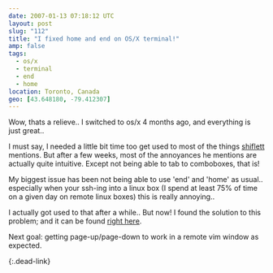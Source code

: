 ```yaml
---
date: 2007-01-13 07:18:12 UTC
layout: post
slug: "112"
title: "I fixed home and end on OS/X terminal!"
amp: false
tags:
  - os/x
  - terminal
  - end
  - home
location: Toronto, Canada
geo: [43.648180, -79.412307]
---
```

Wow, thats a relieve.. I switched to os/x 4 months ago, and everything is just
great..

I must say, I needed a little bit time too get used to most of the things
[shiflett][1] mentions. But after a few weeks, most of the annoyances he
mentions are actually quite intuitive. Except not being able to tab to
comboboxes, that is!

My biggest issue has been not being able to use 'end' and 'home' as usual..
especially when your ssh-ing into a linux box (I spend at least 75% of time on
a given day on remote linux boxes) this is really annoying..

I actually got used to that after a while.. But now! I found the solution to
this problem; and it can be found [right here][2].

Next goal: getting page-up/page-down to work in a remote vim window as expected.

[1]: http://shiflett.org/archive/196
[2]: http://tech.inhelsinki.nl/gnu_developement_under_mac_os_x/
{:.dead-link}
